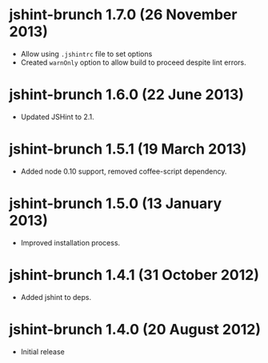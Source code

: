 # jshint-brunch 1.7.0 (26 November 2013)
* Allow using `.jshintrc` file to set options
* Created `warnOnly` option to allow build to proceed despite lint errors.

# jshint-brunch 1.6.0 (22 June 2013)
* Updated JSHint to 2.1.

# jshint-brunch 1.5.1 (19 March 2013)
* Added node 0.10 support, removed coffee-script dependency.

# jshint-brunch 1.5.0 (13 January 2013)
* Improved installation process.

# jshint-brunch 1.4.1 (31 October 2012)
* Added jshint to deps.

# jshint-brunch 1.4.0 (20 August 2012)
* Initial release
